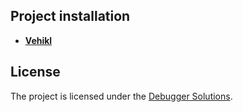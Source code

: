 ## Project installation

- **[Vehikl](https://vehikl.com/)**

## License

The project is licensed under the [Debugger Solutions](https://debuggersolutions.com/).
